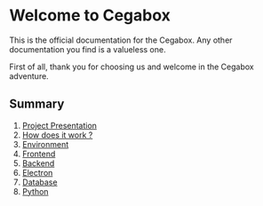 # Welcome to Cegabox

This is the official documentation for the Cegabox. Any other documentation you find is a valueless one.

First of all, thank you for choosing us and welcome in the Cegabox adventure.

## Summary

1. [Project Presentation](project.html)
2. [How does it work ?](working.html)
3. [Environment](env.html)
4. [Frontend](front.html)
5. [Backend](back.html)
6. [Electron](electron.html)
7. [Database](database.html)
8. [Python](python.html)

